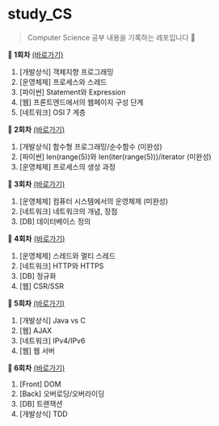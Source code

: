 # study_CS

> Computer Science 공부 내용을 기록하는 레포입니다 👊

**📍 1회차** [(바로가기)](https://github.com/gyoforit/study_CS/blob/master/CS_study/CS_study_1%ED%9A%8C.md) 

1. [개발상식] 객체지향 프로그래밍
2. [운영체제] 프로세스와 스레드
3. [파이썬] Statement와 Expression
4. [웹] 프론트엔드에서의 웹페이지 구성 단계
5. [네트워크] OSI 7 계층



**📍 2회차** [(바로가기)](https://github.com/gyoforit/study_CS/blob/master/CS_study/CS_study_2%ED%9A%8C.md)

1. [개발상식] 함수형 프로그래밍/순수함수 (미완성)
2. [파이썬] len(range(5))와 len(iter(range(5)))/iterator (미완성)
3. [운영체제] 프로세스의 생성 과정



**📍 3회차** [(바로가기)](https://github.com/gyoforit/study_CS/blob/master/CS_study/CS_study_3%ED%9A%8C.md)

1. [운영체제] 컴퓨터 시스템에서의 운영체제 (미완성)
2. [네트워크] 네트워크의 개념, 장점
3. [DB] 데이터베이스 정의



**📍 4회차** [(바로가기)](https://github.com/gyoforit/study_CS/blob/master/CS_study/CS_study_4%ED%9A%8C.md)

1. [운영체제] 스레드와 멀티 스레드
2. [네트워크] HTTP와 HTTPS
3. [DB] 정규화
4. [웹] CSR/SSR



**📍 5회차** [(바로가기)](https://github.com/gyoforit/study_CS/blob/master/CS_study/CS_study_5%ED%9A%8C.md)

1. [개발상식] Java vs C
2. [웹] AJAX
3. [네트워크] IPv4/IPv6
4. [웹] 웹 서버



**📍 6회차** [(바로가기)](https://github.com/gyoforit/study_CS/blob/master/CS_study/CS_study_6%ED%9A%8C.md)

1. [Front] DOM
2. [Back] 오버로딩/오버라이딩
3. [DB] 트랜잭션
4. [개발상식] TDD